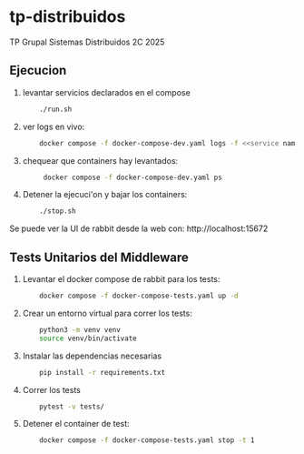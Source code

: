 # tp-distribuidos
TP Grupal Sistemas Distribuidos 2C 2025

## Ejecucion
1. levantar servicios declarados en el compose
    ```bash
        ./run.sh
    ```

2. ver logs en vivo:
    ```bash
        docker compose -f docker-compose-dev.yaml logs -f <<service name>>
    ```
3. chequear que containers hay levantados:
   ```bash
        docker compose -f docker-compose-dev.yaml ps
    ```

4. Detener la ejecuci'on y bajar los containers:
    ```bash
        ./stop.sh
    ```

Se puede ver la UI de rabbit desde la web con: http://localhost:15672

## Tests Unitarios del Middleware
1. Levantar el docker compose de rabbit para los tests:
    ```bash
        docker compose -f docker-compose-tests.yaml up -d
    ```
2. Crear un entorno virtual para correr los tests: 
    ```bash
        python3 -m venv venv
        source venv/bin/activate
    ```
3. Instalar las dependencias necesarias
    ```bash
        pip install -r requirements.txt
    ```
4. Correr los tests
    ```bash
        pytest -v tests/
    ```
5. Detener el container de test:
    ```bash
        docker compose -f docker-compose-tests.yaml stop -t 1
    ```
